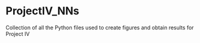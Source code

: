 # ProjectIV_NNs
Collection of all the Python files used to create figures and obtain results for Project IV
